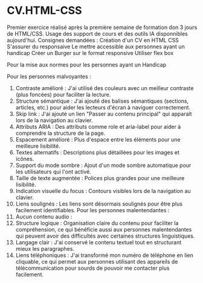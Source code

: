 # CV.HTML-CSS
Premier exercice réalisé après la première semaine de formation don 3 jours de HTML/CSS.
Usage des support de cours et des outils IA disponnibles aujourd'hui.
Consignes demandées :
    Création d'un CV en HTML CSS
    S'assurer du responsaive
    Le mettre accessible aux personnes ayant un handicap
    Créer un Burger sur le format responsive
    Utiliser flex box

Pour la mise aux normes pour les personnes ayant un Handicap

Pour les personnes malvoyantes :
1.	Contraste amélioré : J'ai utilisé des couleurs avec un meilleur contraste (plus foncées) pour faciliter la lecture.
2.	Structure sémantique : J'ai ajouté des balises sémantiques (sections, articles, etc.) pour aider les lecteurs d'écran à naviguer correctement.
3.	Skip link : J'ai ajouté un lien "Passer au contenu principal" qui apparaît lors de la navigation au clavier.
4.	Attributs ARIA : Des attributs comme role et aria-label pour aider à comprendre la structure de la page.
5.	Espacement amélioré : Plus d'espace entre les éléments pour une meilleure lisibilité.
6.	Textes alternatifs : Descriptions plus détaillées pour les images et icônes.
7.	Support du mode sombre : Ajout d'un mode sombre automatique pour les utilisateurs qui l'ont activé.
8.	Taille de texte augmentée : Polices plus grandes pour une meilleure lisibilité.
9.	Indication visuelle du focus : Contours visibles lors de la navigation au clavier.
10.	Liens soulignés : Les liens sont désormais soulignés pour être plus facilement identifiables.
Pour les personnes malentendantes :
1.	Aucun contenu audio : 
2.	Structure logique : Organisation claire du contenu pour faciliter la compréhension, ce qui bénéficie aussi aux personnes malentendantes qui peuvent avoir des difficultés avec certaines structures linguistiques.
3.	Langage clair : J'ai conservé le contenu textuel tout en structurant mieux les paragraphes.
4.	Liens téléphoniques : J'ai transformé mon numéro de téléphone en lien cliquable, ce qui permet aux personnes utilisant des appareils de télécommunication pour sourds de pouvoir me contacter plus facilement.
